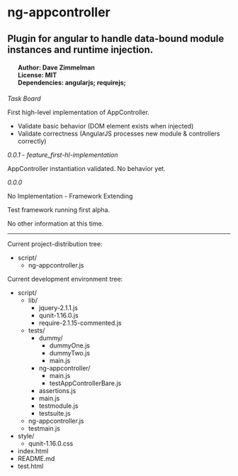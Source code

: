 <h1>ng-appcontroller</h1>
<h2>Plugin for angular to handle data-bound module instances and runtime injection.</h2>
<h4>
    <ul style="list-style-type: none">
        <li>Author: Dave Zimmelman</li>
        <li>License: MIT</li>
        <li>Dependencies: angularjs; requirejs;</li>
    </ul>
</h2>
<div id="current">
<p><em>Task Board</em></p>
<p>
    First high-level implementation of AppController.
    <ul>
        <li>Validate basic behavior (DOM element exists when injected)</li>
        <li>Validate correctness (AngularJS processes new module &amp; controllers correctly)</li>
    </ul>
</p>
</div>
<div id="current">
<p><em>0.0.1 - feature_first-hl-implementation</em></p>
<p>AppController instantiation validated. No behavior yet.</p>
</div>
<div id="past">
<p><em>0.0.0</em></p>
<p>No Implementation - Framework Extending</p>
<p>Test framework running first alpha.</p>
<p>No other information at this time.</p>
</div>
<hr>
<p>
    Current project-distribution tree:
    <ul>
        <li>
            script/
            <ul>
                <li>ng-appcontroller.js</li>
                <!--li>
                    ng-moduleinject/
                    <ul>
                    </ul>
                </li-->
            </ul>
        </li>
    </ul>
</p>
<p>
    Current development environment tree:
    <ul>
        <li>
            script/
            <ul>
                <li>
                    lib/
                    <ul>
                        <li>jquery-2.1.1.js</li>
                        <li>qunit-1.16.0.js</li>
                        <li>require-2.1.15-commented.js</li>
                    </ul>
                </li>
                <!--li>
                    ng-appcontroller/
                    <ul>
                    </ul>
                </li-->
                <li>
                    tests/
                    <ul>
                        <li>
                            dummy/
                            <ul>
                                <li>dummyOne.js</li>
                                <li>dummyTwo.js</li>
                                <li>main.js</li>
                            </ul>
                        </li>
                        <li>
                            ng-appcontroller/
                            <ul>
                                <li>main.js</li>
                                <li>testAppControllerBare.js</li>
                            </ul>
                        </li>
                        <li>assertions.js</li>
                        <li>main.js</li>
                        <li>testmodule.js</li>
                        <li>testsuite.js</li>
                    </ul>
                </li>
                <li>ng-appcontroller.js</li>
                <li>testmain.js</li>
            </ul>
        </li>
        <li>
            style/
            <ul>
                <li>qunit-1.16.0.css</li>
            </ul>
        </li>
        <li>index.html</li>
        <li>README.md</li>
        <li>test.html</li>
    </ul>
</p>
